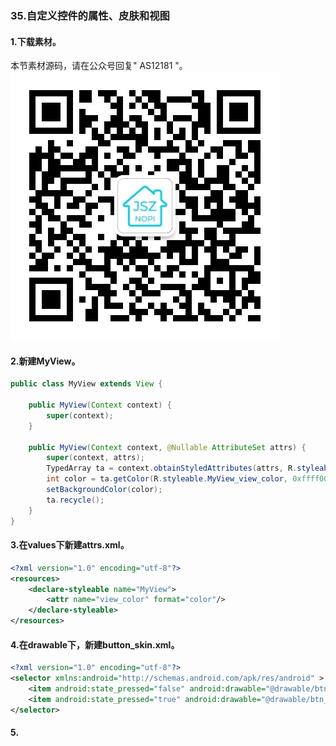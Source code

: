### 35.自定义控件的属性、皮肤和视图
#### 1.下载素材。
本节素材源码，请在公众号回复" AS12181 "。
![title](https://raw.githubusercontent.com/JSZNopi/JSZImage/master/gitnote/2019/10/30/WXCODE-1572446034519.jpeg)

#### 2.新建MyView。
```java
public class MyView extends View {

    public MyView(Context context) {
        super(context);
    }

    public MyView(Context context, @Nullable AttributeSet attrs) {
        super(context, attrs);
        TypedArray ta = context.obtainStyledAttributes(attrs, R.styleable.MyView);
        int color = ta.getColor(R.styleable.MyView_view_color, 0xffff0000);
        setBackgroundColor(color);
        ta.recycle();
    }
}
```
#### 3.在values下新建attrs.xml。
```xml
<?xml version="1.0" encoding="utf-8"?>
<resources>
    <declare-styleable name="MyView">
        <attr name="view_color" format="color"/>
    </declare-styleable>
</resources>
```

#### 4.在drawable下，新建button_skin.xml。
```xml
<?xml version="1.0" encoding="utf-8"?>
<selector xmlns:android="http://schemas.android.com/apk/res/android" >
    <item android:state_pressed="false" android:drawable="@drawable/btn_normal"></item>
    <item android:state_pressed="true" android:drawable="@drawable/btn_pressed"></item>
</selector>
```

#### 5.

